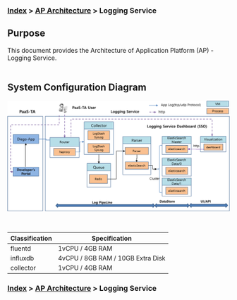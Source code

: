 ### [Index](https://github.com/K-PaaS/Guide-eng/blob/master/README.md) > [AP Architecture](../README.md) > Logging Service

## Purpose
This document provides the Architecture of Application Platform (AP) - Logging Service.
<br><br>

## System Configuration Diagram


![logging_architecture_eng](./image/logging_architecture.png)



<br>

| Classification  | Specification |
|-------|----|
| fluentd | 1vCPU / 4GB RAM |
| influxdb | 4vCPU / 8GB RAM / 10GB Extra Disk |
| collector | 1vCPU / 4GB RAM |



### [Index](https://github.com/K-PaaS/Guide-eng/blob/master/README.md) > [AP Architecture](../README.md) > Logging Service
